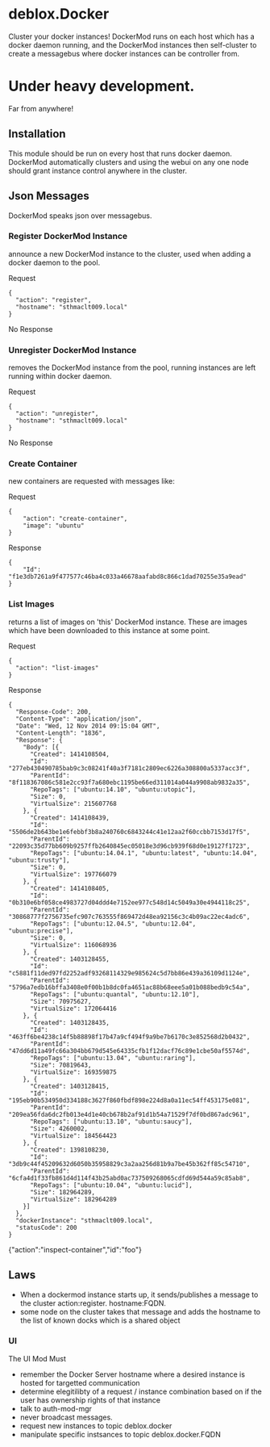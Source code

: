 # deblox.Docker

Cluster your docker instances! DockerMod runs on each host which has a docker daemon running, and the DockerMod instances then self-cluster to create a messagebus where docker instances can be controller from.

# Under heavy development.
Far from anywhere!

## Installation
This module should be run on every host that runs docker daemon.
DockerMod automatically clusters and using the webui on any one node should
grant instance control anywhere in the cluster.

## Json Messages
DockerMod speaks json over messagebus.

### Register DockerMod Instance
announce a new DockerMod instance to the cluster, used when adding a docker daemon to the pool.

Request
```
{
  "action": "register",
  "hostname": "sthmaclt009.local"
}
```

No Response

### Unregister DockerMod Instance
removes the DockerMod instance from the pool, running instances are left running within docker daemon.

Request
```
{
  "action": "unregister",
  "hostname": "sthmaclt009.local"
}
```

No Response

### Create Container
new containers are requested with messages like:

Request
```
{
    "action": "create-container",
    "image": "ubuntu"
}
```

Response
```
{
    "Id": "f1e3db7261a9f477577c46ba4c033a46678aafabd8c866c1dad70255e35a9ead"
}
```

### List Images
returns a list of images on 'this' DockerMod instance. These are images which have been downloaded to this instance at some point.

Request
```
{
  "action": "list-images"
}
```

Response

```
{
  "Response-Code": 200,
  "Content-Type": "application/json",
  "Date": "Wed, 12 Nov 2014 09:15:04 GMT",
  "Content-Length": "1836",
  "Response": {
    "Body": [{
      "Created": 1414108504,
      "Id": "277eb430490785bab9c3c08241f40a3f7181c2809ec6226a308800a5337acc3f",
      "ParentId": "8f118367086c581e2cc93f7a680ebc1195be66ed311014a044a9908ab9832a35",
      "RepoTags": ["ubuntu:14.10", "ubuntu:utopic"],
      "Size": 0,
      "VirtualSize": 215607768
    }, {
      "Created": 1414108439,
      "Id": "5506de2b643be1e6febbf3b8a240760c6843244c41e12aa2f60ccbb7153d17f5",
      "ParentId": "22093c35d77bb609b9257ffb2640845ec05018e3d96cb939f68d0e19127f1723",
      "RepoTags": ["ubuntu:14.04.1", "ubuntu:latest", "ubuntu:14.04", "ubuntu:trusty"],
      "Size": 0,
      "VirtualSize": 197766079
    }, {
      "Created": 1414108405,
      "Id": "0b310e6bf058ce4983727d04ddd4e7152ee977c548d14c5049a30e4944118c25",
      "ParentId": "30868777f2756735efc907c763555f869472d48ea92156c3c4b09ac22ec4adc6",
      "RepoTags": ["ubuntu:12.04.5", "ubuntu:12.04", "ubuntu:precise"],
      "Size": 0,
      "VirtualSize": 116068936
    }, {
      "Created": 1403128455,
      "Id": "c5881f11ded97fd2252adf93268114329e985624c5d7bb86e439a36109d1124e",
      "ParentId": "5796a7edb16bffa3408e0f00b1b8dc0fa4651ac88b68eee5a01b088bedb9c54a",
      "RepoTags": ["ubuntu:quantal", "ubuntu:12.10"],
      "Size": 70975627,
      "VirtualSize": 172064416
    }, {
      "Created": 1403128435,
      "Id": "463ff6be4238c14f5b88898f17b47a9cf494f9a9be7b6170c3e852568d2b0432",
      "ParentId": "47dd6d11a49fc66a304bb679d545e64335cfb1f12dacf76c89e1cbe50af5574d",
      "RepoTags": ["ubuntu:13.04", "ubuntu:raring"],
      "Size": 70819643,
      "VirtualSize": 169359875
    }, {
      "Created": 1403128415,
      "Id": "195eb90b534950d334188c3627f860fbdf898e224d8a0a11ec54ff453175e081",
      "ParentId": "209ea56fda6dc2fb013e4d1e40cb678b2af91d1b54a71529f7df0bd867adc961",
      "RepoTags": ["ubuntu:13.10", "ubuntu:saucy"],
      "Size": 4260002,
      "VirtualSize": 184564423
    }, {
      "Created": 1398108230,
      "Id": "3db9c44f45209632d6050b35958829c3a2aa256d81b9a7be45b362ff85c54710",
      "ParentId": "6cfa4d1f33fb861d4d114f43b25abd0ac737509268065cdfd69d544a59c85ab8",
      "RepoTags": ["ubuntu:10.04", "ubuntu:lucid"],
      "Size": 182964289,
      "VirtualSize": 182964289
    }]
  },
  "dockerInstance": "sthmaclt009.local",
  "statusCode": 200
}
```


{"action":"inspect-container","id":"foo"}

## Laws
* When a dockermod instance starts up, it sends/publishes a message to the cluster action:register. hostname:FQDN.
* some node on the cluster takes that message and adds the hostname to the list of known docks which is a shared object

### UI

The UI Mod Must
* remember the Docker Server hostname where a desired instance is hosted for targetted communication
* determine elegitilibty of a request / instance combination based on if the user has ownership rights of that instance
* talk to auth-mod-mgr
* never broadcast messages.
* request new instances to topic deblox.docker
* manipulate specific instsances to topic deblox.docker.FQDN